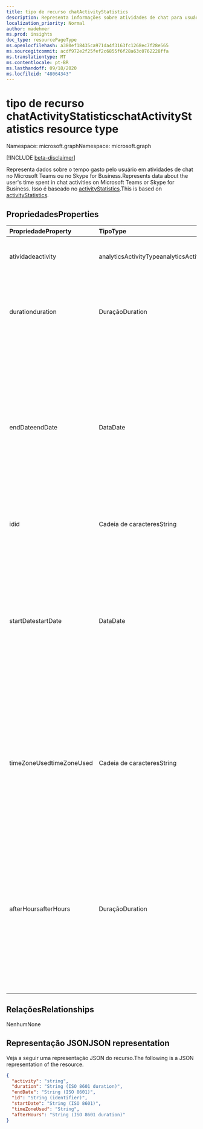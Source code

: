 ```yaml
---
title: tipo de recurso chatActivityStatistics
description: Representa informações sobre atividades de chat para usuários.
localization_priority: Normal
author: madehmer
ms.prod: insights
doc_type: resourcePageType
ms.openlocfilehash: a380ef18435ca971da4f3163fc1268ec7f28e565
ms.sourcegitcommit: acdf972e2f25fef2c6855f6f28a63c0762228ffa
ms.translationtype: MT
ms.contentlocale: pt-BR
ms.lasthandoff: 09/18/2020
ms.locfileid: "48064343"
---
```

# <a name="chatactivitystatistics-resource-type"></a><span data-ttu-id="e5e83-103">tipo de recurso chatActivityStatistics</span><span class="sxs-lookup"><span data-stu-id="e5e83-103">chatActivityStatistics resource type</span></span>

<span data-ttu-id="e5e83-104">Namespace: microsoft.graph</span><span class="sxs-lookup"><span data-stu-id="e5e83-104">Namespace: microsoft.graph</span></span>

[!INCLUDE [beta-disclaimer](../../includes/beta-disclaimer.md)]

<span data-ttu-id="e5e83-105">Representa dados sobre o tempo gasto pelo usuário em atividades de chat no Microsoft Teams ou no Skype for Business.</span><span class="sxs-lookup"><span data-stu-id="e5e83-105">Represents data about the user's time spent in chat activities on Microsoft Teams or Skype for Business.</span></span> <span data-ttu-id="e5e83-106">Isso é baseado no [activityStatistics](../resources/activitystatistics.md).</span><span class="sxs-lookup"><span data-stu-id="e5e83-106">This is based on [activityStatistics](../resources/activitystatistics.md).</span></span>

## <a name="properties"></a><span data-ttu-id="e5e83-107">Propriedades</span><span class="sxs-lookup"><span data-stu-id="e5e83-107">Properties</span></span>

| <span data-ttu-id="e5e83-108">Propriedade</span><span class="sxs-lookup"><span data-stu-id="e5e83-108">Property</span></span>     | <span data-ttu-id="e5e83-109">Tipo</span><span class="sxs-lookup"><span data-stu-id="e5e83-109">Type</span></span>        | <span data-ttu-id="e5e83-110">Descrição</span><span class="sxs-lookup"><span data-stu-id="e5e83-110">Description</span></span> |
|:-------------|:------------|:------------|
|<span data-ttu-id="e5e83-111">atividade</span><span class="sxs-lookup"><span data-stu-id="e5e83-111">activity</span></span>|<span data-ttu-id="e5e83-112">analyticsActivityType</span><span class="sxs-lookup"><span data-stu-id="e5e83-112">analyticsActivityType</span></span>| <span data-ttu-id="e5e83-113">Atividade de chat para a qual as estatísticas são retornadas.</span><span class="sxs-lookup"><span data-stu-id="e5e83-113">Chat activity for which statistics are returned.</span></span>|
|<span data-ttu-id="e5e83-114">duration</span><span class="sxs-lookup"><span data-stu-id="e5e83-114">duration</span></span>|<span data-ttu-id="e5e83-115">Duração</span><span class="sxs-lookup"><span data-stu-id="e5e83-115">Duration</span></span>|<span data-ttu-id="e5e83-116">Total de horas gasto em chats.</span><span class="sxs-lookup"><span data-stu-id="e5e83-116">Total hours spent on chats.</span></span> <span data-ttu-id="e5e83-117">O valor é representado no formato ISO 8601 para durações.</span><span class="sxs-lookup"><span data-stu-id="e5e83-117">The value is represented in ISO 8601 format for durations.</span></span>|
|<span data-ttu-id="e5e83-118">endDate</span><span class="sxs-lookup"><span data-stu-id="e5e83-118">endDate</span></span>|<span data-ttu-id="e5e83-119">Data</span><span class="sxs-lookup"><span data-stu-id="e5e83-119">Date</span></span>|<span data-ttu-id="e5e83-120">Data de término da atividade de chat.</span><span class="sxs-lookup"><span data-stu-id="e5e83-120">Date when the chat activity ended.</span></span> <span data-ttu-id="e5e83-121">O valor é representado no formato ISO 8601 para datas do calendário.</span><span class="sxs-lookup"><span data-stu-id="e5e83-121">The value is represented in ISO 8601 format for calendar dates.</span></span> <span data-ttu-id="e5e83-122">Por exemplo, o valor da propriedade poderia ser "2019-07-04" que segue o formato AAAA-MM-DD.</span><span class="sxs-lookup"><span data-stu-id="e5e83-122">For example, the property value could be "2019-07-04" that follows the YYYY-MM-DD format.</span></span>|
|<span data-ttu-id="e5e83-123">id</span><span class="sxs-lookup"><span data-stu-id="e5e83-123">id</span></span>|<span data-ttu-id="e5e83-124">Cadeia de caracteres</span><span class="sxs-lookup"><span data-stu-id="e5e83-124">String</span></span>| <span data-ttu-id="e5e83-125">ID somente leitura da atividade de chat.</span><span class="sxs-lookup"><span data-stu-id="e5e83-125">Read-only ID for the chat activity.</span></span>|
|<span data-ttu-id="e5e83-126">startDate</span><span class="sxs-lookup"><span data-stu-id="e5e83-126">startDate</span></span>|<span data-ttu-id="e5e83-127">Data</span><span class="sxs-lookup"><span data-stu-id="e5e83-127">Date</span></span>|<span data-ttu-id="e5e83-128">Data de início da atividade de chat.</span><span class="sxs-lookup"><span data-stu-id="e5e83-128">Date when the chat activity started.</span></span> <span data-ttu-id="e5e83-129">O valor é representado no formato ISO 8601 para datas do calendário.</span><span class="sxs-lookup"><span data-stu-id="e5e83-129">The value is represented in ISO 8601 format for calendar dates.</span></span> <span data-ttu-id="e5e83-130">Por exemplo, o valor da propriedade poderia ser "2019-07-03" que segue o formato AAAA-MM-DD.</span><span class="sxs-lookup"><span data-stu-id="e5e83-130">For example, the property value could be "2019-07-03" that follows the YYYY-MM-DD format.</span></span>|
|<span data-ttu-id="e5e83-131">timeZoneUsed</span><span class="sxs-lookup"><span data-stu-id="e5e83-131">timeZoneUsed</span></span>|<span data-ttu-id="e5e83-132">Cadeia de caracteres</span><span class="sxs-lookup"><span data-stu-id="e5e83-132">String</span></span>|<span data-ttu-id="e5e83-133">O fuso horário que o usuário define no calendário do Outlook é usado para a computação.</span><span class="sxs-lookup"><span data-stu-id="e5e83-133">The time zone that the user sets in Outlook calendar is used for the computation.</span></span> <span data-ttu-id="e5e83-134">Por exemplo, o valor da propriedade poderia ser "hora padrão do Pacífico".</span><span class="sxs-lookup"><span data-stu-id="e5e83-134">For example, the property value could be "Pacific Standard Time."</span></span>|
|<span data-ttu-id="e5e83-135">afterHours</span><span class="sxs-lookup"><span data-stu-id="e5e83-135">afterHours</span></span>|<span data-ttu-id="e5e83-136">Duração</span><span class="sxs-lookup"><span data-stu-id="e5e83-136">Duration</span></span>|<span data-ttu-id="e5e83-137">Tempo gasto em chats fora do horário de trabalho, que se baseia na configuração de calendário do Microsoft Outlook do usuário para horário de trabalho.</span><span class="sxs-lookup"><span data-stu-id="e5e83-137">Time spent on chats outside of working hours, which is based on the user's Microsoft Outlook calendar setting for work hours.</span></span> <span data-ttu-id="e5e83-138">O valor é representado no formato ISO 8601 para durações.</span><span class="sxs-lookup"><span data-stu-id="e5e83-138">The value is represented in ISO 8601 format for durations.</span></span> |

## <a name="relationships"></a><span data-ttu-id="e5e83-139">Relações</span><span class="sxs-lookup"><span data-stu-id="e5e83-139">Relationships</span></span>

<span data-ttu-id="e5e83-140">Nenhum</span><span class="sxs-lookup"><span data-stu-id="e5e83-140">None</span></span>

## <a name="json-representation"></a><span data-ttu-id="e5e83-141">Representação JSON</span><span class="sxs-lookup"><span data-stu-id="e5e83-141">JSON representation</span></span>

<span data-ttu-id="e5e83-142">Veja a seguir uma representação JSON do recurso.</span><span class="sxs-lookup"><span data-stu-id="e5e83-142">The following is a JSON representation of the resource.</span></span>

<!-- {
  "blockType": "resource",
  "baseType": "microsoft.graph.activityStatistics",
  "keyProperty": "id", 
  "optionalProperties": [

  ],
  "@odata.type": "microsoft.graph.chatActivityStatistics"
}-->

```json
{
  "activity": "string",
  "duration": "String (ISO 8601 duration)",
  "endDate": "String (ISO 8601)",
  "id": "String (identifier)",
  "startDate": "String (ISO 8601)",
  "timeZoneUsed": "String",
  "afterHours": "String (ISO 8601 duration)"
}

```

<!-- uuid: 16cd6b66-4b1a-43a1-adaf-3a886856ed98
2019-02-04 14:57:30 UTC -->
<!-- {
  "type": "#page.annotation",
  "description": "chatActivityStatistics resource",
  "keywords": "",
  "section": "documentation",
  "tocPath": ""
}-->



